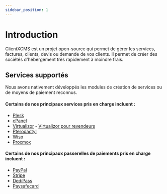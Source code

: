 ```yaml
---
sidebar_position: 1
---
```


# Introduction

ClientXCMS est un projet open-source qui permet de gérer les services, factures, clients, devis ou demande de vos clients. Il permet de créer des sociétés d'hébergement très rapidement à moindre frais.
## Services supportés

Nous avons nativement développés les modules de création de services ou de moyens de paiement reconnus.

#### Certains de nos principaux services pris en charge incluent :
- [Plesk](https://clientxcms.com/marketplace/plesk)
- [cPanel](https://clientxcms.com/marketplace/Cpanel)
- [Virtualizor](https://clientxcms.com/marketplace/Virtualizor) - [Virtualizor pour revendeurs](https://clientxcms.com/marketplace/Virtualizorcloud)
- [Pterodactyl](https://clientxcms.com/marketplace/Pterodactyl)
- [Wisp](https://clientxcms.com/marketplace/Wisp)
- [Proxmox](https://clientxcms.com/marketplace/Proxmox)

#### Certains de nos principaux passerelles de paiements pris en charge incluent :

- [PayPal](https://clientxcms.com/marketplace/Paypal)
- [Stripe](https://clientxcms.com/marketplace/Stripe)
- [DediPass](https://clientxcms.com/marketplace/Dedipass) 
- [Paysafecard](https://clientxcms.com/marketplace/Paysafecard)
